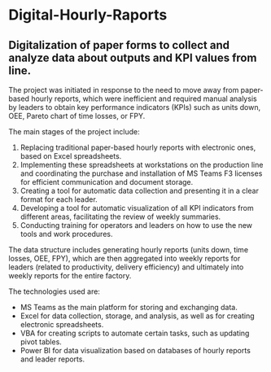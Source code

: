 # Digital-Hourly-Raports
Digitalization of paper forms to collect and analyze data about outputs and KPI values from line.
----------------------------------------------------------------------------------------------------------------------------------------------------------------------------------------------------------------------
The project was initiated in response to the need to move away from paper-based hourly reports, which were inefficient and required manual analysis by leaders to obtain key performance indicators (KPIs) such as units down, OEE, Pareto chart of time losses, or FPY.

The main stages of the project include:

1. Replacing traditional paper-based hourly reports with electronic ones, based on Excel spreadsheets.
2. Implementing these spreadsheets at workstations on the production line and coordinating the purchase and installation of MS Teams F3 licenses for efficient communication and document storage.
3. Creating a tool for automatic data collection and presenting it in a clear format for each leader.
4. Developing a tool for automatic visualization of all KPI indicators from different areas, facilitating the review of weekly summaries.
5. Conducting training for operators and leaders on how to use the new tools and work procedures.

The data structure includes generating hourly reports (units down, time losses, OEE, FPY), which are then aggregated into weekly reports for leaders (related to productivity, delivery efficiency) and ultimately into weekly reports for the entire factory.

The technologies used are:
- MS Teams as the main platform for storing and exchanging data.
- Excel for data collection, storage, and analysis, as well as for creating electronic spreadsheets.
- VBA for creating scripts to automate certain tasks, such as updating pivot tables.
- Power BI for data visualization based on databases of hourly reports and leader reports.
